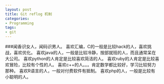 ```yaml
---
layout: post
title: Git reflog 机制
categories:
- Programming
tags:
- git
---
```

###闻香识女人，闻码识男人。
喜欢汇编，C的一般是比较hack的人，喜欢挑战，喜欢优化。
喜欢java的人，一般是比较冷静，按部就班的人，而且通常呆在大公司。
喜欢python的人肯定是比较喜欢简洁的人。
喜欢ruby的人肯定是比较喜欢冒险，比较有个性的人。
喜欢c++的人。。。肯定数学都比较好，学习比较努力那种。
喜欢R语言的人，一般对付费软件有抵制。
喜欢php的人，一般是比较有小聪明的人。


